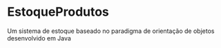 # EstoqueProdutos
Um sistema de estoque baseado no paradigma de orientação de objetos desenvolvido em Java
